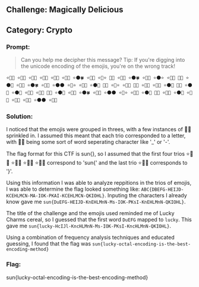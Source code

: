 ## Challenge: Magically Delicious
## Category: Crypto

### Prompt:
> Can you help me decipher this message?
> Tip: If you're digging into the unicode encoding of the emojis, you're on the wrong track!

```⭐🌈🍀 ⭐🌈🦄 ⭐🦄🌈 ⭐🎈🍀 ⭐🦄🌑 ⭐🌈🦄 ⭐🌑🍀 ⭐🦄🍀 ⭐🎈⭐ 🦄🦄 ⭐🦄🎈 ⭐🌑🍀 ⭐🌈🌑 ⭐🌑⭐ ⭐🦄🌑 🦄🦄 ⭐🌑🦄 ⭐🦄🌈 ⭐🌑🍀 ⭐🦄🎈 ⭐🌑🌑 ⭐🦄⭐ ⭐🦄🌈 ⭐🌑🎈 🦄🦄 ⭐🦄⭐ ⭐🌈🍀 🦄🦄 ⭐🌈🌑 ⭐🦄💜 ⭐🌑🦄 🦄🦄 ⭐🌑🐴 ⭐🌑🦄 ⭐🌈🍀 ⭐🌈🌑 🦄🦄 ⭐🌑🦄 ⭐🦄🌈 ⭐🌑🍀 ⭐🦄🎈 ⭐🌑🌑 ⭐🦄⭐ ⭐🦄🌈 ⭐🌑🎈 🦄🦄 ⭐🦄🦄 ⭐🌑🦄 ⭐🌈🌑 ⭐🦄💜 ⭐🦄🎈 ⭐🌑🌑 ⭐🎈🦄```

### Solution:
I noticed that the emojis were grouped in threes, with a few instances of 🦄🦄 sprinkled in. I assumed this meant that each trio corresponded to a letter, with 🦄🦄 being some sort of word seperating character like '_' or '-'.

The flag format for this CTF is sun{}, so I assumed that the first four trios ⭐🌈🍀 ⭐🌈🦄 ⭐🦄🌈 ⭐🎈🍀 correspond to 'sun{' and the last trio ⭐🎈🦄 corresponds to '}'.

Using this information I was able to analyze reppitions in the trios of emojis, I was able to determine the flag looked something like: `ABC{DBEFG-HEIJD-KCEHLMCN-MA-IOK-PKAI-KCEHLMCN-QKIOHL}`. Inputing the characters I already know gave me `sun{DuEFG-HEIJD-KnEHLMnN-Ms-IOK-PKsI-KnEHLMnN-QKIOHL}`.

The title of the challenge and the emojis used reminded me of Lucky Charms cereal, so I guessed that the first word `DuEFG` mapped to `lucky`. This gave me `sun{lucky-HcIJl-KncHLMnN-Ms-IOK-PKsI-KncHLMnN-QKIOHL}`.

Using a combination of frequency analysis techniques and educated guessing, I found that the flag was `sun{lucky-octal-encoding-is-the-best-encoding-method}`

### Flag:
sun{lucky-octal-encoding-is-the-best-encoding-method}
